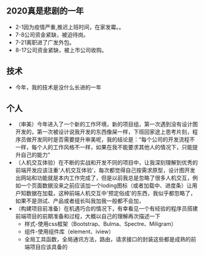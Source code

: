 ## 2020真是悲剧的一年
- 2-1因为疫情严重,推迟上班时间，在家发霉。。
- 7-8公司资金紧缺，被迫待岗。
- 7-21离职进了广发外包。
- 8-17公司资金紧缺，被上市公司收购。

## 技术
- 今年，我的技术是没什么长进的一年

## 个人
- （审美）今年进入了一个新的工作环境，新的项目组，第一次遇到没有设计图开发的，第一次被设计说我开发的东西像屎一样，下班回家途上思考片刻，程序员做开发同时是否需要提升审美呢，我的结论是：“每个公司的开发流程不一样，每个人的工作风格不一样，如果在我不能要求其他人的情况下，只能提升自己的能力”
- （人机交互体验）在不断的实战和开发不同的项目中，让我深刻理解到优秀的前端开发应该注重‘人机交互体验’，每次都觉得自己按需求原型，设计图开发出网站和功能就是本内工作完成了，但是以前我总是忽略了很多人机交互，例如一个页面数据没来之前应该加一个loding图标（或者加载中、进度条）让用户知数据在加载，这种前端人机交互中'预定俗成'的东西，我似乎都忽略了，如果不是测试、产品或者组长叫我加我一般都不会加，
- （构建项目前准备）在机遇巧合的情况下，有幸看见一个有经验的程序员搭建前端项目的前期准备和过程，大概以自己的理解再次描述一下
    - 样式-使用css框架（Bootstrap、Bulma、Spectre、Miligram）
    - 组件-使用组件库（element、iview）
    - 全局工具函数，全局通讯方法，路由，请求接口的封装这些都是成熟的前端项目应该具备的

